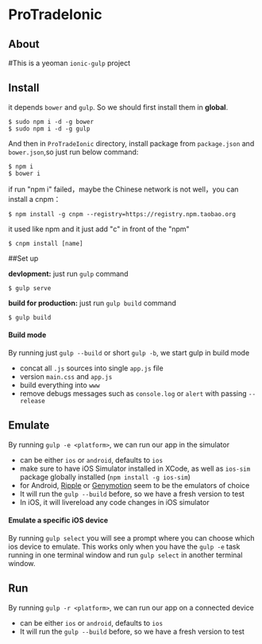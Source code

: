 # ProTradeIonic
## About
#This is a yeoman `ionic-gulp` project
## Install
it depends `bower` and `gulp`. So we should first install them in **global**.

```shell
$ sudo npm i -d -g bower
$ sudo npm i -d -g gulp
```

And then in `ProTradeIonic` directory, install package from `package.json` and `bower.json`,so just run below command:

```shell
$ npm i
$ bower i
```

if run "npm i" failed，maybe the Chinese network is not well，you can install a cnpm：

```shell
$ npm install -g cnpm --registry=https://registry.npm.taobao.org
```
it used like npm and it just add "c" in front of the "npm"

```shell
$ cnpm install [name]
```

##Set up

**devlopment:** just run `gulp` command

```shell
$ gulp serve
```

**build for production:** just run `gulp build` command

```shell
$ gulp build
```

#### Build mode

By running just `gulp --build` or short `gulp -b`, we start gulp in build mode

- concat all `.js` sources into single `app.js` file
- version `main.css` and `app.js`
- build everything into `www`
- remove debugs messages such as `console.log` or `alert` with passing `--release`


## Emulate

By running `gulp -e <platform>`, we can run our app in the simulator

- <platform> can be either `ios` or `android`, defaults to `ios`
- make sure to have iOS Simulator installed in XCode, as well as `ios-sim` package globally installed (`npm install -g ios-sim`)
- for Android, [Ripple](http://ripple.incubator.apache.org/) or [Genymotion](https://www.genymotion.com/) seem to be the emulators of choice
- It will run the `gulp --build` before, so we have a fresh version to test
- In iOS, it will livereload any code changes in iOS simulator

#### Emulate a specific iOS device

By running `gulp select` you will see a prompt where you can choose which ios device to emulate. This works only when you have the `gulp -e` task running in one terminal window and run `gulp select` in another terminal window.


## Run

By running `gulp -r <platform>`, we can run our app on a connected device

- <platform> can be either `ios` or `android`, defaults to `ios`
- It will run the `gulp --build` before, so we have a fresh version to test
